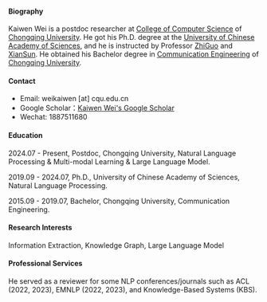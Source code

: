 

#### Biography

Kaiwen Wei is a postdoc researcher at [<u>College of Computer Science</u>](http://www.cs.cqu.edu.cn/) of [<u>Chongqing University</u>](https://english.cqu.edu.cn/). He got his Ph.D. degree at the  [<u>University of Chinese Academy of Sciences</u>](https://english.ucas.ac.cn/), and he is instructed by Professor [ZhiGuo](https://people.ucas.ac.cn/~guozhi) and [XianSun](https://people.ucas.ac.cn/~sunxian). He obtained his Bachelor degree in [<u>Communication Engineering</u>](http://www.ccee.cqu.edu.cn/NewEnglish/Home.htm) of [<u>Chongqing University</u>](https://english.cqu.edu.cn/).

#### Contact

* Email: weikaiwen [at] cqu.edu.cn
* Google Scholar：[Kaiwen Wei's Google Scholar](https://scholar.google.com/citations?view_op=search_authors&mauthors=kaiwen+wei&hl=zh-CN&oi=ao)
* Wechat: 1887511680

#### Education

2024.07 - Present, Postdoc, Chongqing University, Natural Language Processing & Multi-modal Learning & Large Language Model.

2019.09 - 2024.07, Ph.D., University of Chinese Academy of Sciences, Natural Language Processing.

2015.09 - 2019.07, Bachelor, Chongqing University, Communication Engineering.

#### Research Interests

Information Extraction, Knowledge Graph, Large Language Model

#### Professional Services

He served as a reviewer for some NLP conferences/journals such as ACL (2022, 2023), EMNLP (2022, 2023), and Knowledge-Based Systems (KBS).

